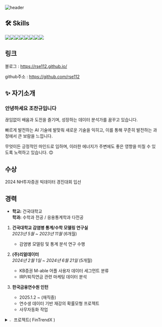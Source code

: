 ![header](https://capsule-render.vercel.app/api?type=waving&color=auto&height=300&section=header&text=Welcome&fontSize=90&animation=fadeIn&fontAlignY=38&desc=rse112's%20GitHub%20Profile&descAlignY=51&descAlign=62)
<link href="https://cdn.rawgit.com/singihae/Webfonts/master/style.css" rel="stylesheet" type="text/css" />

## 🛠️ Skills

<div style="display: flex; align-items: center;">
  <img src="https://img.shields.io/badge/Python-3776AB?style=for-the-badge&logo=Python&logoColor=white">
  <img src="https://img.shields.io/badge/Github-181717?style=for-the-badge&logo=Github&logoColor=white">
  <img src="https://img.shields.io/badge/Teradata-F37440?style=for-the-badge&logo=Teradata&logoColor=white">
  <img src="https://img.shields.io/badge/MYSQL-4479A1?style=for-the-badge&logo=MYSQL&logoColor=white">
  <img src="https://img.shields.io/badge/Tensorflow-FF6F00?style=for-the-badge&logo=tensorflow&logoColor=white">
  <img src="https://img.shields.io/badge/R-276DC3?style=for-the-badge&logo=R&logoColor=white">
  <img src="https://img.shields.io/badge/Django-092E203?style=for-the-badge&logo=Django&logoColor=white">
  <img src="https://img.shields.io/badge/Streamlit-FF4B4B?style=for-the-badge&logo=Streamlit&logoColor=white">
</div>

## 링크

블로그 : https://rse112.github.io/

github주소 : https://github.com/rse112


## ✨ 자기소개

### **안녕하세요 조찬규입니다**  
끊임없이 배움과 도전을 즐기며, 성장하는 데이터 분석가를 꿈꾸고 있습니다.

빠르게 발전하는 AI 기술에 발맞춰 새로운 기술을 익히고, 이를 통해 꾸준히 발전하는 과정에서 큰 보람을 느낍니다.

무엇이든 긍정적인 마인드로 임하며, 이러한 에너지가 주변에도 좋은 영향을 미칠 수 있도록 노력하고 있습니다. 😊

## 수상
2024 NH투자증권 빅데이터 경진대회 입선

## 경력

- **학교:** 건국대학교  
  **학과:** 수학과 전공 / 응용통계학과 다전공

1. **건국대학교 감염병 통계/수학 모델링 연구실**  
   _2023년 5월 ~ 2023년 11월_  (6개월)
   - 감염병 모델링 및 통계 분석 연구 수행

2. **(주)리얼데이터**  
   _2024년 2월 1일 ~ 2024년 6월 21일_  (5개월)
   - KB증권 M-able 어플 사용자 데이터 세그먼트 분류  
   - IRP/퇴직연금 관련 마케팅 데이터 분석
3. **한국금융연수원 인턴**
   - 2025.1.2 ~ (재직중)
   - 연수생 데이터 기반 재강의 확률모형 프로젝트
   - 사무자동화 작업

     
<details>
<summary>
  <img src="https://raw.githubusercontent.com/Tarikul-Islam-Anik/Animated-Fluent-Emojis/master/Emojis/Hand%20gestures/Eyes.png" alt="Eyes" width="2%" /> 프로젝트( FinTrendX )
</summary>
   <br>

| Project Name          | Description                                      | GitHub Repository                                | 
|-----------------------|--------------------------------------------------|--------------------------------------------------|
| **FinTrend**         | 핫한 금융키워드를 추출하는 프로젝트 | [GitHub Link](https://github.com/rse112/FinTrendX) | 

## 💡프로젝트 소개
FinTrendX는 사람들이 금융 관련 키워드를 네이버에 검색하면서 얻은 데이터를 통해, 현재 어떤 키워드가 핫한지, 어떤 키워드가 지속적으로 상승하고 있는지를 확인하기 위한 프로젝트입니다. 연관 검색어, 트렌드 데이터, 뉴스, 블로그 데이터를 수집하고 분석하여 급상승, 지속상승, 규칙성을 보이는 데이터를 분류하는 것을 목표로 합니다.


## 📂프로젝트 구조
1. 메인 키워드별 연관검색어 집계
2. 각 키워드별 트렌드데이터 집계
3. 선별함수를 통한 급상승/지속상승/규칙성 데이터 분류
4. 네이버 뉴스데이터/구글검색어 데이터 집계 (비고: 구글검색어 데이터는 api 자체 오류 다분)
5. 블로그데이터를 통한 활동성 데이터 집계
6. 전체 데이터 Merge



## 📝작업 흐름
1. 사용자가 지정한 대분류 키워드를 입력합니다.
2. 네이버 API를 통해 해당 키워드들의 연관검색어를 추출합니다.
3. 네이버 트렌드 API를 사용하여 추출한 연관검색어들의 검색어 추이 데이터를 수집합니다.
4. 선별 함수를 통해 일별/주별/월별 데이터를 분석하여 급상승, 지속상승, 규칙성을 보이는 키워드를 추출합니다.
5. 추출된 키워드들을 바탕으로 네이버 뉴스데이터와 구글 검색어 API를 사용하여 데이터를 가져옵니다.
   _(비고: 구글 검색어 API는 오류가 발생할 수 있음)_
6. 모든 데이터를 종합하여 하나의 데이터셋으로 Merge합니다.

## 📊 결과물
- 결과 페이지: [https://trendkey-7a41071967af.herokuapp.com/](https://trendkey-7a41071967af.herokuapp.com/)

<img src="https://github.com/user-attachments/assets/0a838bd9-6a99-4dde-b44f-eb589069535b" alt="트렌드 분석 결과 차트" width="600"/>

**[그림 1]** 트렌드 분석 결과 시각화



##  ⚠️ 데이터 선별함수에서 고려된 점

### ⚙️ 일별 급상승 키워드 탐지 조건

일별 급상승 키워드를 탐지하기 위해 다음과 같은 조건들을 설정했습니다:


1. **검색량 2배 이상 증가 조건**

    - **현재 검색량**이 **이전 검색량**보다 **2배 이상 증가**한 경우를 급상승 키워드로 간주합니다.

    <img src="https://github.com/user-attachments/assets/777e5be8-51d5-403b-bca2-2d6426fc1ea2" alt="트렌드 분석" width="600"/>

    그러나, 위와 같은 그래프처럼 변동성이 크지만 일정 수준에 도달하지 못하는 키워드들이 포함되어, 유의미한 데이터를 도출하기 어려운 문제가 발생했습니다.

    이를 해결하기 위해 추가적인 조건을 설정하였습니다:

    - **현재 검색량이 2배 이상 증가했더라도, 최소한 60 이상의 검색량**을 기록한 경우에만 급상승 키워드로 판단합니다. 이를 통해 검색량이 많이 상승했더라도 그 상승이 의미 있게 작용하지 않는 경우(작은 검색량 증가)는 제거합니다.


2. **검색량 95 이상일 때**

    - **현재 검색량이 95 이상**이고, **이전 검색량보다 많을 때** 급상승 키워드로 간주합니다. 이 조건을 통해 검색량이 일정 수준 이상 높은 키워드만을 선별하여 의미 있는 데이터를 얻을 수 있습니다.

3. **검색량 차이가 5 이상일 때**

    - **이전 검색량과 현재 검색량의 차이가 5 이상**일 경우에만 급상승으로 분류합니다. 이를 통해 작은 변동이 아닌 **유의미한 증가**를 포착할 수 있습니다. 예를 들어, 100에서 105로 증가한 경우 급상승으로 간주합니다.
  
   
### ⚙️ 지속 상승 키워드 탐지 조건

지속 상승 키워드를 탐지하기 위해 다음과 같은 조건을 설정하였습니다:

1. **추세의 상승 여부 확인**  
   최근 검색량의 **상승 추세**를 확인하기 위해, OLS 회귀분석을 통해 계산된 기울기가 양수일 경우에만 키워드를 지속 상승 키워드로 간주합니다.

2. **최근 검색량의 비교**  
   이전 검색량(`last_2`)보다 현재 검색량(`last`)이 커야 하며, **최근 15일간의 상승 추세**가 일정 범위 내에 있어야만 유의미한 상승 키워드로 판단합니다.

3. **모드별 추가 조건**  
   - **주별/월별 모드**에서는 최근 검색량과 과거 검색량의 비교를 통해, **검색량이 일정 수준 이상**에서 지속적으로 증가하고 있는지 확인합니다.
   - **일별 모드**에서는 최근 3일간의 검색량을 바탕으로 상승 패턴을 분석하여 지속 상승 여부를 판단합니다.

이러한 조건들을 통해 **일정한 상승 추세**를 보이며, **노이즈성 데이터가 아닌** 의미 있는 검색어만을 선별하게 됩니다.



</details>







<!--
**rse112/rse112** is a ✨ _special_ ✨ repository because its `README.md` (this file) appears on your GitHub profile.



Here are some ideas to get you started:

- 🔭 I’m currently working on ...
- 🌱 I’m currently learning ...
- 👯 I’m looking to collaborate on ...
- 🤔 I’m looking for help with ...
- 💬 Ask me about ...
- 📫 How to reach me: ...
- 😄 Pronouns: ...
- ⚡ Fun fact: ...
-->
